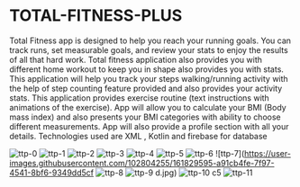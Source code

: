 # TOTAL-FITNESS-PLUS
Total Fitness app is designed to help you reach your running goals. You can track runs, set measurable goals, and review your stats to enjoy the results of all that hard work. Total fitness application also provides you with different home workout to keep you in shape also provides you with stats.
This application will help you track your steps walking/running activity with the help of step counting feature provided and also provides your activity stats.
This application provides exercise routine (text instructions with animations of the exercise).
App will allow you to calculate your BMI (Body mass index) and also presents your BMI categories with ability to choose different measurements.
App will also provide a profile section with all your details.
Technologies used are XML , Kotlin and firebase for database


![ttp-0](https://user-images.githubusercontent.com/102804255/161829499-fce830c0-3a73-4869-b239-a92b6e3eddf8.jpg)
![ttp-1](https://user-images.githubusercontent.com/102804255/161829523-18a29f8d-eee9-4fd1-b232-1b90e576b8cd.jpg)
![ttp-2](https://user-images.githubusercontent.com/102804255/161829532-591b916c-5f12-4822-a84e-c40fcef54485.jpg)
![ttp-3](https://user-images.githubusercontent.com/102804255/161829547-e4b85342-3960-46f6-a436-adda78a9a41a.jpg)
![ttp-4](https://user-images.githubusercontent.com/102804255/161829555-f607e42b-25dc-499c-8717-abec1080bb9c.jpg)
![ttp-5](https://user-images.githubusercontent.com/102804255/161829564-f8abf454-cafc-4a81-8127-f5aeef17b830.jpg)
![ttp-6](https://user-images.githubusercontent.com/102804255/161829588-07984af9-5a1c-4dcc-b97e-e5fb64517873.jpg)
![ttp-7](https://user-images.githubusercontent.com/102804255/161829595-a91cb4fe-7f97-4541-8bf6-9349dd5cf
![ttp-8](https://user-images.githubusercontent.com/102804255/161829603-091a1bf6-e802-4b07-b9aa-660a08c1e61c.jpg)
![ttp-9](https://user-images.githubusercontent.com/102804255/161829619-3e53a3b4-5598-4b4c-9929-ec21eb7f271a.jpg)
d.jpg)
![ttp-10](https://user-images.githubusercontent.com/102804255/161829629-97dd2f87-1cde-4b4d-b5c8-09aef80cdbd6.jpg)
c5
![ttp-11](https://user-images.githubusercontent.com/102804255/161829684-fdc176bf-102b-4405-92a7-e3c6c4651d0c.jpg)


